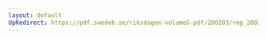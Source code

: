 ```yaml
---
layout: default
UpRedirect: https://pdf.swedeb.se/riksdagen-volumeG-pdf/200203/reg_200203/reg_200203_0129.pdf
---
```

